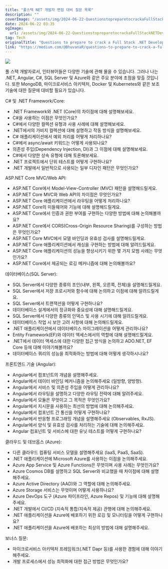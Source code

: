 ```yaml
---
title: "풀스택 NET 개발자 면접 대비 질문 목록"
description: ""
coverImage: "/assets/img/2024-06-22-QuestionstopreparetocrackaFullStackNETDeveloperInterview_0.png"
date: 2024-06-22 03:35
ogImage: 
  url: /assets/img/2024-06-22-QuestionstopreparetocrackaFullStackNETDeveloperInterview_0.png
tag: Tech
originalTitle: "Questions to prepare to crack a Full Stack .NET Developer Interview"
link: "https://medium.com/@BhuvanaR/questions-to-prepare-to-crack-a-full-stack-net-developer-interview-a2fc5ee8e620"
---
```



<img src="/assets/img/2024-06-22-QuestionstopreparetocrackaFullStackNETDeveloperInterview_0.png" />

풀 스택 개발자로서, 인터뷰어들은 다양한 기술에 관해 물을 수 있습니다. 그러나 나는 .NET, Angular, C#, SQL Server 및 Azure와 같은 주요 분야에 초점을 맞출 것입니다. 또한 MongoDB, 마이크로서비스 아키텍처, Docker 및 Kubernetes와 같은 보조 기술에 대한 질문에 대비할 필요가 있습니다.

C# 및 .NET Framework/Core:

- .NET Framework와 .NET (Core)의 차이점에 대해 설명해보세요.
- C#을 사용하는 이점은 무엇인가요?
- C#에서 다양한 컬렉션 유형과 사용 사례에 대해 설명해보세요.
- .NET에서의 가비지 컬렉션에 대해 설명하고 작동 방식을 설명해보세요.
- C# 애플리케이션에서 예외 처리를 어떻게 처리하나요?
- C#에서 async/await 키워드는 어떻게 사용되나요?
- 의존성 주입(Dependency Injection, DI)과 그 이점에 대해 설명해보세요.
- C#에서 다양한 상속 유형에 대해 토론해보세요.
- .NET 프로젝트에서 단위 테스트를 어떻게 구현하나요?
- .NET 개발에서 일반적으로 사용되는 일부 디자인 패턴은 무엇인가요?

<div class="content-ad"></div>

ASP.NET Core MVC/Web API:

- ASP.NET Core에서 Model-View-Controller (MVC) 패턴을 설명해드릴게요.
- ASP.NET Core MVC와 Web API의 차이점은 무엇인가요?
- ASP.NET Core 애플리케이션에서 라우팅을 어떻게 처리하나요?
- ASP.NET Core의 미들웨어와 기능에 대해 설명해드릴게요.
- ASP.NET Core에서 인증과 권한 부여를 구현하는 다양한 방법에 대해 논의해볼까요?
- ASP.NET Core에서 CORS(Cross-Origin Resource Sharing)를 구성하는 방법은 무엇인가요?
- ASP.NET Core MVC에서 모델 바인딩과 유효성 검사를 설명해드릴게요.
- ASP.NET Core 애플리케이션에서 캐싱을 구현하는 방법에 대해 알려드릴게요.
- ASP.NET Core 애플리케이션의 성능을 향상시키기 위한 몇 가지 모범 사례는 무엇인가요?
- ASP.NET Core에서 제공되는 로깅 메커니즘에 대해 논의해볼까요?

데이터베이스(SQL Server):

- SQL Server에서 다양한 종류의 조인(내부, 왼쪽, 오른쪽, 전체)을 설명해드릴게요.
- SQL Server에서 저장 프로시저와 함수에 대해 논의하고 이점에 대해 알려드릴게요.
- SQL Server에서 트랜잭션을 어떻게 구현하나요?
- 데이터베이스 설계에서의 정규화와 중요성에 대해 설명해드릴게요.
- SQL Server에서 다양한 종류의 인덱스 및 사용 시기에 대해 알려드릴게요.
- 데이터베이스 작업 시 보안 고려 사항에 대해 논의해드릴게요.
- .NET 애플리케이션에서 데이터베이스 마이그레이션을 어떻게 관리하나요?
- Entity Framework(EF)와 데이터 액세스에서의 역할에 대해 설명해드릴게요.
- .NET에서 데이터 액세스에 대한 다양한 접근 방식을 논의하고 ADO.NET, EF Core 등에 대해 이야기해볼까요?
- 데이터베이스 쿼리의 성능을 최적화하는 방법에 대해 어떻게 생각하시나요?

<div class="content-ad"></div>

프론트엔드 기술 (Angular):

- Angular에서 컴포넌트의 개념을 설명해주세요.
- Angular에서 데이터 바인딩 메커니즘을 논의해주세요 (일방향, 양방향).
- Angular에서 서비스 및 의존성 주입을 어떻게 관리하나요?
- Angular에서 라우팅을 설명하고 다양한 라우팅 전략에 대해 알려주세요.
- Angular에서 모듈은 무엇이고 그 목적은 무엇인가요?
- Angular에서 지시문을 사용하는 최선의 방법에 대해 논의해주세요.
- Angular에서 컴포넌트 간 통신을 어떻게 구현하나요?
- Angular에서 반응형 프로그래밍 개념을 설명해주세요 (Observables, RxJS).
- Angular에서 양식 및 유효성 검사를 처리하는 기술에 대해 논의해주세요.
- Angular 컴포넌트 및 서비스에 대한 유닛 테스트를 어떻게 구현하나요?

클라우드 및 데브옵스 (Azure):

- 다른 클라우드 컴퓨팅 서비스 모델을 설명해주세요 (IaaS, PaaS, SaaS).
- .NET 애플리케이션에 Microsoft Azure를 사용하는 이점을 논의해주세요.
- Azure App Service 및 Azure Functions은 무엇이며 사용 사례는 무엇인가요?
- Azure Cosmos DB를 설명하고 SQL Server와 비교했을 때 차이점에 대해 설명해주세요.
- Azure Active Directory (AAD)와 그 역할에 대해 논의해주세요.
- Azure Storage 서비스는 무엇이며 어떻게 사용하나요?
- Azure DevOps 도구 (Azure 파이프라인, Azure Repos) 및 기능에 대해 설명해주세요.
- .NET 개발에서 CI/CD (지속적 통합/지속적 제공) 관행에 대해 논의해주세요.
- .NET 애플리케이션을 Azure에 배포하기 위한 로깅 및 모니터링을 어떻게 구현하나요?
- .NET 애플리케이션을 Azure에 배포하는 최상의 방법에 대해 설명해주세요.

<div class="content-ad"></div>

보너스 질문:

- 마이크로서비스 아키텍처 프레임워크(.NET Dapr 등)를 사용한 경험에 대해 이야기해주세요.
- 개발 프로세스에서 성능 최적화에 대한 접근 방법은 무엇인가요?